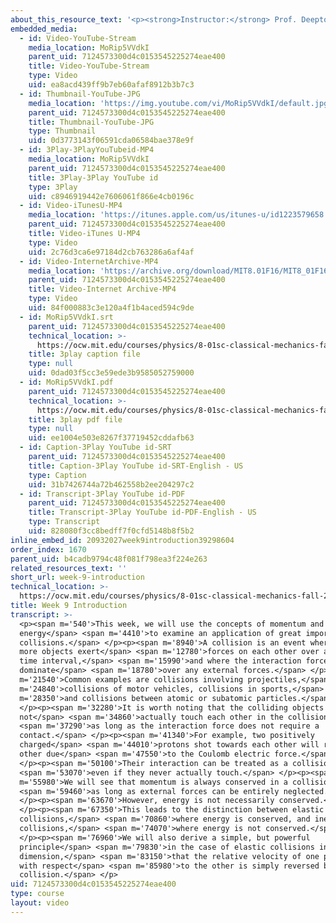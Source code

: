 ```yaml
---
about_this_resource_text: '<p><strong>Instructor:</strong> Prof. Deepto Chakrabarty</p>'
embedded_media:
  - id: Video-YouTube-Stream
    media_location: MoRip5VVdkI
    parent_uid: 7124573300d4c0153545225274eae400
    title: Video-YouTube-Stream
    type: Video
    uid: ea8acd439ff9b7eb60afaf8912b3b7c3
  - id: Thumbnail-YouTube-JPG
    media_location: 'https://img.youtube.com/vi/MoRip5VVdkI/default.jpg'
    parent_uid: 7124573300d4c0153545225274eae400
    title: Thumbnail-YouTube-JPG
    type: Thumbnail
    uid: 0d3773143f06591cda06584bae378e9f
  - id: 3Play-3PlayYouTubeid-MP4
    media_location: MoRip5VVdkI
    parent_uid: 7124573300d4c0153545225274eae400
    title: 3Play-3Play YouTube id
    type: 3Play
    uid: c8946919442e7606061f866e4cb0196c
  - id: Video-iTunesU-MP4
    media_location: 'https://itunes.apple.com/us/itunes-u/id1223579658'
    parent_uid: 7124573300d4c0153545225274eae400
    title: Video-iTunes U-MP4
    type: Video
    uid: 2c76d3ca6e97184d2cb763286a6af4af
  - id: Video-InternetArchive-MP4
    media_location: 'https://archive.org/download/MIT8.01F16/MIT8_01F16_W09Intro_360p.mp4'
    parent_uid: 7124573300d4c0153545225274eae400
    title: Video-Internet Archive-MP4
    type: Video
    uid: 84f000883c3e120a4f1b4aced594c9de
  - id: MoRip5VVdkI.srt
    parent_uid: 7124573300d4c0153545225274eae400
    technical_location: >-
      https://ocw.mit.edu/courses/physics/8-01sc-classical-mechanics-fall-2016/week-9-collision-theory/week-9-introduction/week-9-introduction/MoRip5VVdkI.srt
    title: 3play caption file
    type: null
    uid: 0dad03f5cc3e59ede3b9585052759000
  - id: MoRip5VVdkI.pdf
    parent_uid: 7124573300d4c0153545225274eae400
    technical_location: >-
      https://ocw.mit.edu/courses/physics/8-01sc-classical-mechanics-fall-2016/week-9-collision-theory/week-9-introduction/week-9-introduction/MoRip5VVdkI.pdf
    title: 3play pdf file
    type: null
    uid: ee1004e503e8267f37719452cddafb63
  - id: Caption-3Play YouTube id-SRT
    parent_uid: 7124573300d4c0153545225274eae400
    title: Caption-3Play YouTube id-SRT-English - US
    type: Caption
    uid: 31b7426744a72b462558b2ee204297c2
  - id: Transcript-3Play YouTube id-PDF
    parent_uid: 7124573300d4c0153545225274eae400
    title: Transcript-3Play YouTube id-PDF-English - US
    type: Transcript
    uid: 828080f3cc8bedff7f0cfd5148b8f5b2
inline_embed_id: 20932027week9introduction39298604
order_index: 1670
parent_uid: b4cadb9794c48f081f798ea3f224e263
related_resources_text: ''
short_url: week-9-introduction
technical_location: >-
  https://ocw.mit.edu/courses/physics/8-01sc-classical-mechanics-fall-2016/week-9-collision-theory/week-9-introduction/week-9-introduction
title: Week 9 Introduction
transcript: >-
  <p><span m='540'>This week, we will use the concepts of momentum and
  energy</span> <span m='4410'>to examine an application of great importance--
  collisions.</span> </p><p><span m='8940'>A collision is an event where two or
  more objects exert</span> <span m='12780'>forces on each other over a short
  time interval,</span> <span m='15990'>and where the interaction forces
  dominate</span> <span m='18780'>over any external forces.</span> </p><p><span
  m='21540'>Common examples are collisions involving projectiles,</span> <span
  m='24840'>collisions of motor vehicles, collisions in sports,</span> <span
  m='28350'>and collisions between atomic or subatomic particles.</span>
  </p><p><span m='32280'>It is worth noting that the colliding objects need
  not</span> <span m='34860'>actually touch each other in the collision,</span>
  <span m='37290'>as long as the interaction force does not require a
  contact.</span> </p><p><span m='41340'>For example, two positively
  charged</span> <span m='44010'>protons shot towards each other will repel each
  other due</span> <span m='47550'>to the Coulomb electric force.</span>
  </p><p><span m='50100'>Their interaction can be treated as a collision</span>
  <span m='53070'>even if they never actually touch.</span> </p><p><span
  m='55980'>We will see that momentum is always conserved in a collision</span>
  <span m='59460'>as long as external forces can be entirely neglected.</span>
  </p><p><span m='63670'>However, energy is not necessarily conserved.</span>
  </p><p><span m='67350'>This leads to the distinction between elastic
  collisions,</span> <span m='70860'>where energy is conserved, and inelastic
  collisions,</span> <span m='74070'>where energy is not conserved.</span>
  </p><p><span m='76960'>We will also derive a simple, but powerful
  principle</span> <span m='79830'>in the case of elastic collisions in one
  dimension,</span> <span m='83150'>that the relative velocity of one particle
  with respect</span> <span m='85980'>to the other is simply reversed by the
  collision.</span> </p>
uid: 7124573300d4c0153545225274eae400
type: course
layout: video
---
```

